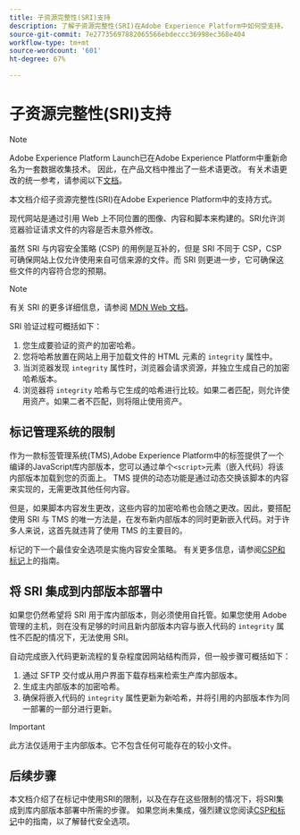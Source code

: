 ```yaml
---
title: 子资源完整性(SRI)支持
description: 了解子资源完整性(SRI)在Adobe Experience Platform中如何受支持。
source-git-commit: 7e27735697882065566ebdeccc36998ec368e404
workflow-type: tm+mt
source-wordcount: '601'
ht-degree: 67%

---
```


# 子资源完整性(SRI)支持

>[!NOTE]
>
>Adobe Experience Platform Launch已在Adobe Experience Platform中重新命名为一套数据收集技术。 因此，在产品文档中推出了一些术语更改。 有关术语更改的统一参考，请参阅以下[文档](../../term-updates.md)。

本文档介绍子资源完整性(SRI)在Adobe Experience Platform中的支持方式。

现代网站是通过引用 Web 上不同位置的图像、内容和脚本来构建的。SRI允许浏览器验证请求文件的内容是否未意外修改。

虽然 SRI 与内容安全策略 (CSP) 的用例是互补的，但是 SRI 不同于 CSP，CSP 可确保网站上仅允许使用来自可信来源的文件。而 SRI 则更进一步，它可确保这些文件的内容符合您的预期。

>[!NOTE]
>
>有关 SRI 的更多详细信息，请参阅 [MDN Web 文档](https://developer.mozilla.org/zh-CN/docs/Web/Security/Subresource_Integrity)。

SRI 验证过程可概括如下：

1. 您生成要验证的资产的加密哈希。
1. 您将哈希放置在网站上用于加载文件的 HTML 元素的 `integrity` 属性中。
1. 当浏览器发现 `integrity` 属性时，浏览器会请求资源，并独立生成自己的加密哈希版本。
1. 浏览器将 `integrity` 哈希与它生成的哈希进行比较。如果二者匹配，则允许使用资产。如果二者不匹配，则将阻止使用资产。

## 标记管理系统的限制

作为一款标签管理系统(TMS),Adobe Experience Platform中的标签提供了一个编译的JavaScript库内部版本，您可以通过单个`<script>`元素（嵌入代码）将该内部版本加载到您的页面上。 TMS 提供的动态功能是通过动态交换该脚本的内容来实现的，无需更改其他任何内容。

但是，如果脚本内容发生更改，这些内容的加密哈希也会随之更改。因此，要搭配使用 SRI 与 TMS 的唯一方法是，在发布新内部版本的同时更新嵌入代码。对于许多人来说，这首先就违背了使用 TMS 的主要目的。

标记的下一个最佳安全选项是实施内容安全策略。 有关更多信息，请参阅[CSP和标记](./content-security-policy.md)上的指南。

## 将 SRI 集成到内部版本部署中

如果您仍然希望将 SRI 用于库内部版本，则必须使用自托管。如果您使用 Adobe 管理的主机，则在没有足够的时间且新内部版本内容与嵌入代码的 `integrity` 属性不匹配的情况下，无法使用 SRI。

自动完成嵌入代码更新流程的复杂程度因网站结构而异，但一般步骤可概括如下：

1. 通过 SFTP 交付或从用户界面下载存档来检索生产库内部版本。
1. 生成主内部版本的加密哈希。
1. 确保将嵌入代码的 `integrity` 属性更新为新哈希，并将引用的内部版本作为同一部署的一部分进行更新。

>[!IMPORTANT]
>
>此方法仅适用于主内部版本。它不包含任何可能存在的较小文件。

## 后续步骤

本文档介绍了在标记中使用SRI的限制，以及在存在这些限制的情况下，将SRI集成到库内部版本部署中所需的步骤。 如果您尚未集成，强烈建议您阅读[CSP和标记](./content-security-policy.md)中的指南，以了解替代安全选项。
